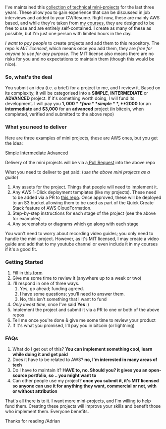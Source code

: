 
I've maintained this [collection of technical mini-projects](https://github.com/acantril/learn-cantrill-io-labs) for the last three years. These allow you to gain experience that can be discussed in job interviews and added to your CV/Resume. Right now, these are mainly AWS based, and while they're taken from [my courses](https://learn.cantrill.io), they are designed to be free to use and are entirely self-contained. I create as many of these as possible, but I'm just one person with limited hours in the day.

*I want to pay people* to create projects and add them to this repository. The repo *is MIT licensed*, which means once you add them, they are *free for anyone to use for any purpose*. The MIT license also means there are no risks for you and no expectations to maintain them (though this would be nice).

### So, what's the deal

You submit an idea (i.e. a brief) for a project to me, and I review it. Based on its complexity, it will be categorised into a **SIMPLE**, **INTERMEDIATE** or **ADVANCED** project. If it's something worth doing, I will fund its development. I will pay you **$1,000** for a **simple**, **$2000** for an **intermediate** and **$3,000** for an **advanced** project (in bitcoin, when completed, verified and submitted to the above repo)

### What you need to deliver

Here are three examples of mini projects, these are AWS ones, but you get the idea:

[Simple](https://github.com/acantril/learn-cantrill-io-labs/tree/master/00-aws-simple-demos/aws-lambda-s3-events)
[Intermediate](https://github.com/acantril/learn-cantrill-io-labs/tree/master/aws-serverless-pet-cuddle-o-tron)
[Advanced](https://github.com/acantril/learn-cantrill-io-labs/tree/master/aws-hybrid-bgpvpn)

Delivery of the mini projects will be via a[ Pull Request](https://medium.com/geekculture/a-quick-guide-to-create-a-pull-request-on-github-80fc081b8a80) into the above repo

What you need to deliver to get paid: (*use the above mini projects as a guide*)

1) Any assets for the project. Things that people will need to implement it.
2) Any AWS 1-Click deployment templates (like my projects). These need to be added via a PR to [this repo](https://github.com/acantril/learn-cantrill-labs-1clickrepo). Once approved, these will be deployed to an S3 bucket allowing them to be used as part of the Quick Create Stack feature of AWS CloudFormation. 
3) Step-by-step instructions for each stage of the project (see the above for examples)
4) Any screenshots or diagrams which go along with each stage

You won't need to worry about recording video guides; you only need to handle the mini-project. However, as it's MIT licensed, I may create a video guide and add that to my youtube channel or even include it in my courses if it's a good fit.

### Getting Started

1. Fill in [this form](https://docs.google.com/forms/d/e/1FAIpQLSf6r3DkZRtAzqy1-GTxKzwd-qP4iQHvsj1oluH6Sot2NWcexQ/viewform)
2. Give me some time to review it (anywhere up to a week or two)
3. I'll respond in one of three ways.
	1. Yes, go ahead; funding agreed.
	2. I have some questions; you'll need to answer them.
	3. No, this isn't something that I want to fund
4. *Only invest time*, once I've said **Yes** :)
5. Implement the project and submit it via a PR to one or both of the above repos
6. Tell me once you're done & give me some time to review your product
7. If it's what you promised, I'll pay you in bitcoin (or lightning)

### FAQs

1. What do I get out of this? **You can implement something cool, learn while doing it and get paid**
2. Does it have to be related to AWS? **no, I'm interested in many areas of tech**
3. Do I have to maintain it? **HAVE to, no. Should you? it gives you an open-source portfolio, so .. you might want to**
4. Can other people use my project? **once you submit it, it's MIT licensed so anyone can use it for anything they want, commercial or not, with or without attribution**

That's all there is to it. I want more mini-projects, and I'm willing to help fund them. Creating these projects will improve your skills and benefit those who implement them. Everyone benefits.

Thanks for reading
/Adrian
